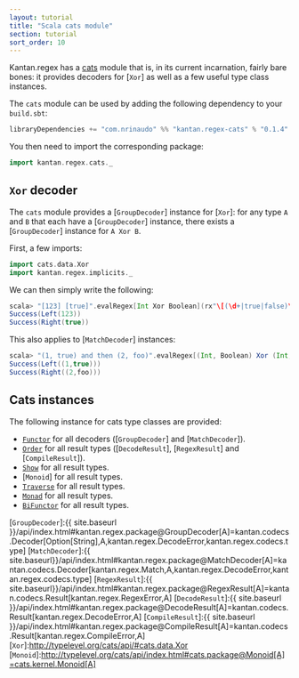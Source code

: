 ```yaml
---
layout: tutorial
title: "Scala cats module"
section: tutorial
sort_order: 10
---
```

Kantan.regex has a [cats](https://github.com/typelevel/cats) module that is, in its current incarnation, fairly bare
bones: it provides decoders for [`Xor`] as well as a few useful type class instances.

The `cats` module can be used by adding the following dependency to your `build.sbt`:

```scala
libraryDependencies += "com.nrinaudo" %% "kantan.regex-cats" % "0.1.4"
```

You then need to import the corresponding package:

```scala
import kantan.regex.cats._
```


## `Xor` decoder

The `cats` module provides a [`GroupDecoder`] instance for [`Xor`]: for any type `A` and `B` that each have a
[`GroupDecoder`] instance, there exists a [`GroupDecoder`] instance for `A Xor B`.

First, a few imports:

```scala
import cats.data.Xor
import kantan.regex.implicits._
```

We can then simply write the following:

```scala
scala> "[123] [true]".evalRegex[Int Xor Boolean](rx"\[(\d+|true|false)\]", 1).foreach(println _)
Success(Left(123))
Success(Right(true))
```

This also applies to [`MatchDecoder`] instances:

```scala
scala> "(1, true) and then (2, foo)".evalRegex[(Int, Boolean) Xor (Int, String)](rx"\((\d+), ([a-z]+)\)").foreach(println _)
Success(Left((1,true)))
Success(Right((2,foo)))
```

## Cats instances

The following instance for cats type classes are provided:

* [`Functor`] for all decoders ([`GroupDecoder`] and [`MatchDecoder`]).
* [`Order`] for all result types ([`DecodeResult`], [`RegexResult`] and [`CompileResult`]).
* [`Show`] for all result types.
* [`Monoid`] for all result types.
* [`Traverse`] for all result types.
* [`Monad`] for all result types.
* [`BiFunctor`] for all result types.

[`Functor`]:http://typelevel.org/cats/api/#cats.Functor
[`BiFunctor`]:http://typelevel.org/cats/api/#cats.functor.Bifunctor
[`Order`]:http://typelevel.org/cats/api/index.html#cats.package@Order[A]=cats.kernel.Order[A]
[`Show`]:http://typelevel.org/cats/api/index.html#cats.Show
[`Traverse`]:http://typelevel.org/cats/api/index.html#cats.Traverse
[`Monad`]:http://typelevel.org/cats/api/index.html#cats.Monad
[`GroupDecoder`]:{{ site.baseurl }}/api/index.html#kantan.regex.package@GroupDecoder[A]=kantan.codecs.Decoder[Option[String],A,kantan.regex.DecodeError,kantan.regex.codecs.type]
[`MatchDecoder`]:{{ site.baseurl}}/api/index.html#kantan.regex.package@MatchDecoder[A]=kantan.codecs.Decoder[kantan.regex.Match,A,kantan.regex.DecodeError,kantan.regex.codecs.type]
[`RegexResult`]:{{ site.baseurl}}/api/index.html#kantan.regex.package@RegexResult[A]=kantan.codecs.Result[kantan.regex.RegexError,A]
[`DecodeResult`]:{{ site.baseurl }}/api/index.html#kantan.regex.package@DecodeResult[A]=kantan.codecs.Result[kantan.regex.DecodeError,A]
[`CompileResult`]:{{ site.baseurl }}/api/index.html#kantan.regex.package@CompileResult[A]=kantan.codecs.Result[kantan.regex.CompileError,A]
[`Xor`]:http://typelevel.org/cats/api/#cats.data.Xor
[`Monoid`]:http://typelevel.org/cats/api/index.html#cats.package@Monoid[A]=cats.kernel.Monoid[A]

